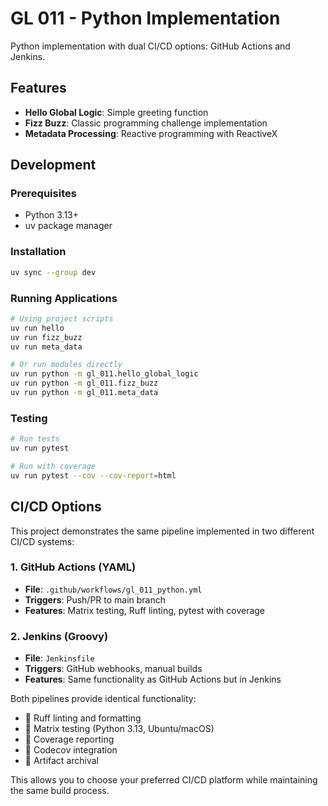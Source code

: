 # GL 011 - Python Implementation

Python implementation with dual CI/CD options: GitHub Actions and Jenkins.

## Features

- **Hello Global Logic**: Simple greeting function
- **Fizz Buzz**: Classic programming challenge implementation  
- **Metadata Processing**: Reactive programming with ReactiveX

## Development

### Prerequisites
- Python 3.13+
- uv package manager

### Installation
```bash
uv sync --group dev
```

### Running Applications
```bash
# Using project scripts
uv run hello
uv run fizz_buzz  
uv run meta_data

# Or run modules directly
uv run python -m gl_011.hello_global_logic
uv run python -m gl_011.fizz_buzz
uv run python -m gl_011.meta_data
```

### Testing
```bash
# Run tests
uv run pytest

# Run with coverage
uv run pytest --cov --cov-report=html
```

## CI/CD Options

This project demonstrates the same pipeline implemented in two different CI/CD systems:

### 1. GitHub Actions (YAML)
- **File**: `.github/workflows/gl_011_python.yml`
- **Triggers**: Push/PR to main branch
- **Features**: Matrix testing, Ruff linting, pytest with coverage

### 2. Jenkins (Groovy)
- **File**: `Jenkinsfile`
- **Triggers**: GitHub webhooks, manual builds
- **Features**: Same functionality as GitHub Actions but in Jenkins

Both pipelines provide identical functionality:
-  Ruff linting and formatting
-  Matrix testing (Python 3.13, Ubuntu/macOS)  
-  Coverage reporting
-  Codecov integration
-  Artifact archival

This allows you to choose your preferred CI/CD platform while maintaining the same build process.